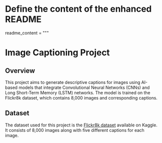# Define the content of the enhanced README
readme_content = """
# Image Captioning Project

## Overview
This project aims to generate descriptive captions for images using AI-based models that integrate Convolutional Neural Networks (CNNs) and Long Short-Term Memory (LSTM) networks. The model is trained on the Flickr8k dataset, which contains 8,000 images and corresponding captions.

## Dataset
The dataset used for this project is the [Flickr8k dataset](https://www.kaggle.com/shadabhussain/flickr8k) available on Kaggle. It consists of 8,000 images along with five different captions for each image.

